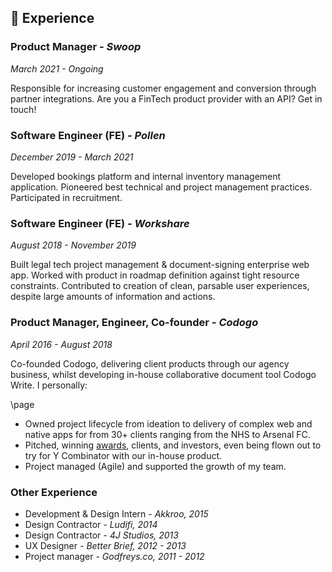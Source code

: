 ## 📄 Experience

### Product Manager _- Swoop_

_March 2021 - Ongoing_

Responsible for increasing customer engagement and conversion through partner integrations. Are you a FinTech product provider with an API? Get in touch!

### Software Engineer (FE) _- Pollen_

_December 2019 - March 2021_

Developed bookings platform and internal inventory management application. Pioneered best technical and project management practices. Participated in recruitment.

### Software Engineer (FE) _- Workshare_

_August 2018 - November 2019_

Built legal tech project management & document-signing enterprise web app. Worked with product in roadmap definition against tight resource constraints. Contributed to creation of clean, parsable user experiences, despite large amounts of information and actions.

### Product Manager, Engineer, Co-founder _- Codogo_

_April 2016 - August 2018_

Co-founded Codogo, delivering client products through our agency business, whilst developing in-house collaborative document tool Codogo Write. I personally:

\page 

- Owned project lifecycle from ideation to delivery of complex web and native apps for from 30+ clients ranging from the NHS to Arsenal FC.
- Pitched, winning [awards](http://bit.ly/35F6psY), clients, and investors, even being flown out to try for Y Combinator with our in-house product.
- Project managed (Agile) and supported the growth of my team.

### Other Experience

- Development & Design Intern _- Akkroo, 2015_
- Design Contractor _- Ludifi, 2014_
- Design Contractor _- 4J Studios, 2013_
- UX Designer _- Better Brief, 2012 - 2013_
- Project manager _- Godfreys.co, 2011 - 2012_
